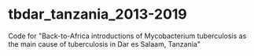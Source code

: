 # tbdar_tanzania_2013-2019
Code for "Back-to-Africa introductions of Mycobacterium tuberculosis as the main cause of tuberculosis in Dar es Salaam, Tanzania"

